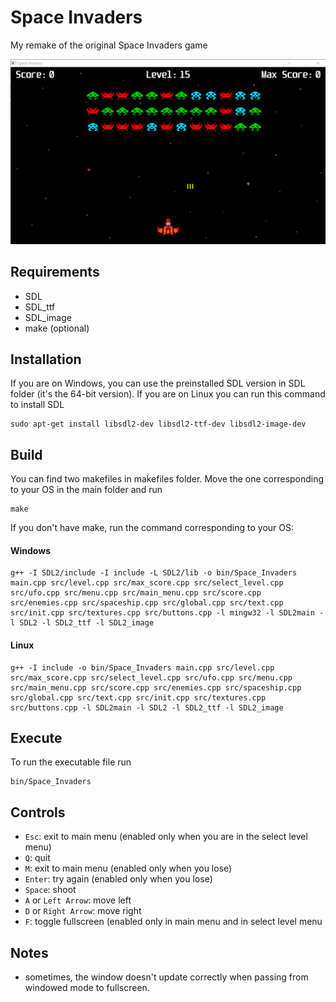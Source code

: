 # Space Invaders
My remake of the original Space Invaders game 
  
![alt text](sample_images/img1.png)

## Requirements  
- SDL
- SDL_ttf
- SDL_image
- make (optional)

## Installation
If you are on Windows, you can use the preinstalled SDL version in SDL folder (it's the 64-bit version). If you are on Linux you can run this command to install SDL
```
sudo apt-get install libsdl2-dev libsdl2-ttf-dev libsdl2-image-dev
```
## Build
You can find two makefiles in makefiles folder. Move the one corresponding to your OS in the main folder and run 
```
make
```  
If you don't have make, run the command corresponding to your OS:  
#### Windows
```
g++ -I SDL2/include -I include -L SDL2/lib -o bin/Space_Invaders main.cpp src/level.cpp src/max_score.cpp src/select_level.cpp src/ufo.cpp src/menu.cpp src/main_menu.cpp src/score.cpp src/enemies.cpp src/spaceship.cpp src/global.cpp src/text.cpp src/init.cpp src/textures.cpp src/buttons.cpp -l mingw32 -l SDL2main -l SDL2 -l SDL2_ttf -l SDL2_image
```
#### Linux
```
g++ -I include -o bin/Space_Invaders main.cpp src/level.cpp src/max_score.cpp src/select_level.cpp src/ufo.cpp src/menu.cpp src/main_menu.cpp src/score.cpp src/enemies.cpp src/spaceship.cpp src/global.cpp src/text.cpp src/init.cpp src/textures.cpp src/buttons.cpp -l SDL2main -l SDL2 -l SDL2_ttf -l SDL2_image

```

## Execute
To run the executable file run 
```
bin/Space_Invaders
```

## Controls
- `Esc`: exit to main menu (enabled only when you are in the select level menu)
- `Q`: quit
- `M`: exit to main menu (enabled only when you lose)
- `Enter`: try again (enabled only when you lose)
- `Space`: shoot
- `A` or `Left Arrow`: move left
- `D` or `Right Arrow`: move right
- `F`: toggle fullscreen (enabled only in main menu and in select level menu

## Notes
- sometimes, the window doesn't update correctly when passing from windowed mode to fullscreen. 
